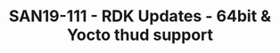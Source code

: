 ---
youtube_video_url: https://www.youtube.com/watch?v=y4LIjf4achA
amazon_s3_presentation_url: https://static.linaro.org/connect/san19/presentations/san19-111.pdf
amazon_s3_video_url: https://static.linaro.org/connect/san19/videos/san19-111.mp4
categories:
- san19
description: This session will give an overview of some of the latest updates happening
  on the Reference Design kit known as RDK and will briefly highlight the contributions
  made by Linaro MMWG in the following areas. <br /> <br /> 1) 64bit support for RDKV
  mediaclient & Yocto Thud build support <br /> 2) RDK3/Spark Apps bringup like rdkmediaplayer
  and rdkbrowser2<br /> 3) WPEFramework with WPEWebit Browser & EMEv3 (Playready &
  Widevine) features<br /> 4) RDK upstreaming
image: /assets/images/featured-images/san19/SAN19-111.png
session_attendee_num: '10'
session_id: SAN19-111
session_room: Sunset IV (Session 2)
session_slot:
  end_time: '2019-09-23 15:25:00'
  start_time: '2019-09-23 15:00:00'
session_speakers:
- speaker_bio: Overall 10 Years of experience on Embedded multimedia systems like
    Infotainment & STB products with 6+ years of RDK experience.
  speaker_company: L&T technology services
  speaker_image: /assets/images/speakers/san19/sivasubramanian-patchaiperumal.jpg
  speaker_location: ''
  speaker_name: SIVASUBRAMANIAN PATCHAIPERUMAL
  speaker_position: Project lead at L&T Technology services, working as Comcast assignee
    for Linaro MMWG
  speaker_url: ''
  speaker_username: sivasubramanian.patchaiperumal
- speaker_bio: Specialized in RDK media client stack mostly works in Westeros Compositor,
    Metrologicals WPE Framework, Digital Rights Management and so on.
  speaker_company: L&T Technology Services, Comcast assignee for Linaro
  speaker_image: /assets/images/speakers/san19/moorthy-baskaravenkatraman-sambamoorthy.jpg
  speaker_location: ''
  speaker_name: Moorthy Baskaravenkatraman Sambamoorthy
  speaker_position: Senior Engineer
  speaker_url: ''
  speaker_username: moorthy.baskaravenkatramansambamoorthy
session_track: ''
tag: session
tags:
- Security
title: SAN19-111 - RDK Updates - 64bit & Yocto thud support
---